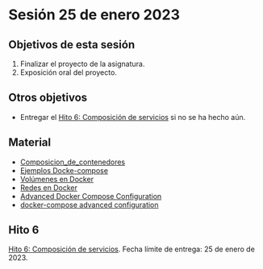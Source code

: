 # Sesión 25 de enero 2023

## Objetivos de esta sesión

1. Finalizar el proyecto de la asignatura.
2. Exposición oral del proyecto.


## Otros objetivos

* Entregar el [Hito 6: Composición de servicios](https://jj.github.io/CC/documentos/proyecto/6.Compose) si no se ha hecho aún.


## Material

* [Composicion_de_contenedores](http://jj.github.io/CC/documentos/temas/Composicion_de_contenedores)
* [Ejemplos Docke-compose](https://github.com/JJ/platzi-servicio-web/blob/master/docker-compose.yml)
* [Volúmenes en Docker](http://jj.github.io/CC/documentos/temas/Contenedores#almacenamiento-de-datos-y-creaci%C3%B3n-de-vol%C3%BAmenes-docker)
* [Redes en Docker](http://jj.github.io/CC/documentos/temas/Composicion_de_contenedores#redes-en-docker)
* [Advanced Docker Compose Configuration](https://runnable.com/docker/advanced-docker-compose-configuration) 
* [docker-compose advanced configuration](https://pscheit.medium.com/docker-compose-advanced-configuration-541356d121de)


## Hito 6

[Hito 6: Composición de servicios](https://jj.github.io/CC/documentos/proyecto/6.Compose). Fecha límite de entrega: 25 de enero de 2023.
